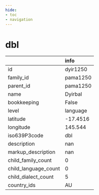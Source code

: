 ```yaml
---
hide:
- toc
- navigation
---
```

# dbl
|                      | info     |
|:---------------------|:---------|
| id                   | dyir1250 |
| family_id            | pama1250 |
| parent_id            | pama1250 |
| name                 | Dyirbal  |
| bookkeeping          | False    |
| level                | language |
| latitude             | -17.4516 |
| longitude            | 145.544  |
| iso639P3code         | dbl      |
| description          | nan      |
| markup_description   | nan      |
| child_family_count   | 0        |
| child_language_count | 0        |
| child_dialect_count  | 5        |
| country_ids          | AU       |